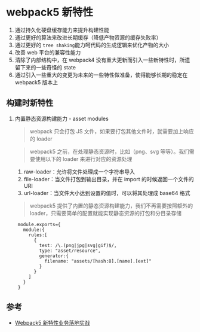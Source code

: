 # webpack5 新特性

1. 通过持久化硬盘缓存能力来提升构建性能
2. 通过更好的算法来改进长期缓存（降低产物资源的缓存失败率）
3. 通过更好的 `tree shaking`能力呵代码的生成逻辑来优化产物的大小
4. 改善 web 平台的兼容性能力
5. 清除了内部结构中，在 webpack4 没有重大更新而引入一些新特性时，所遗留下来的一些奇怪的 state
6. 通过引入一些重大的变更为未来的一些特性做准备，使得能够长期的稳定在 webpack5 版本上

## 构建时新特性

1. 内置静态资源构建能力 - asset modules

   > webpack 只会打包 JS 文件，如果要打包其他文件时，就需要加上响应的 loader

   > webpack5 之前，在处理静态资源时，比如（png、svg 等等）。我们需要使用以下的 loader 来进行对应的资源处理

   1. raw-loader：允许将文件处理成一个字符串导入
   2. file-loader：当文件打包到输出目录，并在 import 的时候返回一个文件的 URI
   3. url-loader：当文件大小达到设置的值时，可以将其处理成 base64 格式

   > webpack5 提供了内置的静态资源构建能力，我们不再需要按照额外的 loader，只需要简单的配置就能实现静态资源的打包和分目录存储

   ```
    module.exports={
      module:{
        rules:[
          {
            test: /\.(png|jpg|svg|gif)$/,
            type: "asset/resource",
            generator:{
              filename: "assets/[hash:8].[name].[ext]"
            }
          }
        ]
      }
    }
   ```

## 参考

- [Webpack5 新特性业务落地实战](https://cloud.tencent.com/developer/article/1803509)
